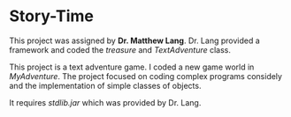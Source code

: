 # Story-Time

This project was assigned by __Dr. Matthew Lang__. 
Dr. Lang provided a framework and coded the _treasure_ and _TextAdventure_ class.

This project is a text adventure game. I coded a new game world in _MyAdventure_. The project focused on coding complex programs considely and the implementation of simple classes of objects.  

It requires _stdlib.jar_ which was provided by Dr. Lang. 
